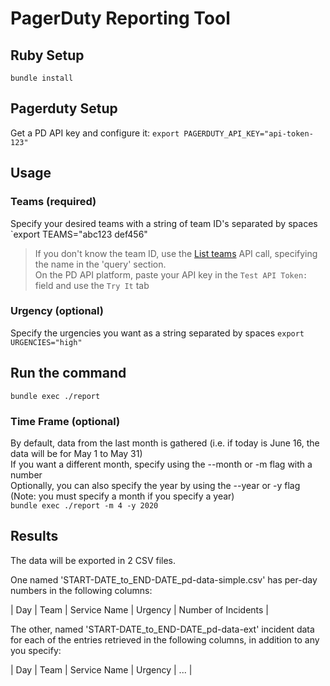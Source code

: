 # PagerDuty Reporting Tool

## Ruby Setup
`bundle install`

## Pagerduty Setup
Get a PD API key and configure it:
`export PAGERDUTY_API_KEY="api-token-123"`

## Usage
### Teams (required)
Specify your desired teams with a string of team ID's separated by spaces
`export TEAMS="abc123 def456"
> If you don't know the team ID, use the [List teams](https://developer.pagerduty.com/api-reference/reference/REST/openapiv3.json/paths/~1teams/get) API call, specifying the name in the 'query' section.<br/>
> On the PD API platform, paste your API key in the `Test API Token:` field and use the `Try It` tab

### Urgency (optional)
Specify the urgencies you want as a string separated by spaces
`export URGENCIES="high"`

## Run the command
`bundle exec ./report`

### Time Frame (optional)
By default, data from the last month is gathered (i.e. if today is June 16, the data will be for May 1 to May 31) <br/>
If you want a different month, specify using the --month or -m flag with a number <br/>
Optionally, you can also specify the year by using the --year or -y flag (Note: you must specify a month if you specify a year) <br/>
`bundle exec ./report -m 4 -y 2020`

## Results
The data will be exported in 2 CSV files.

One named 'START-DATE_to_END-DATE_pd-data-simple.csv' has per-day numbers in the following columns:

| Day | Team | Service Name | Urgency | Number of Incidents |

The other, named 'START-DATE_to_END-DATE_pd-data-ext' incident data for each of the entries retrieved in the following columns, in addition to any you specify:

| Day | Team | Service Name | Urgency | ... |
